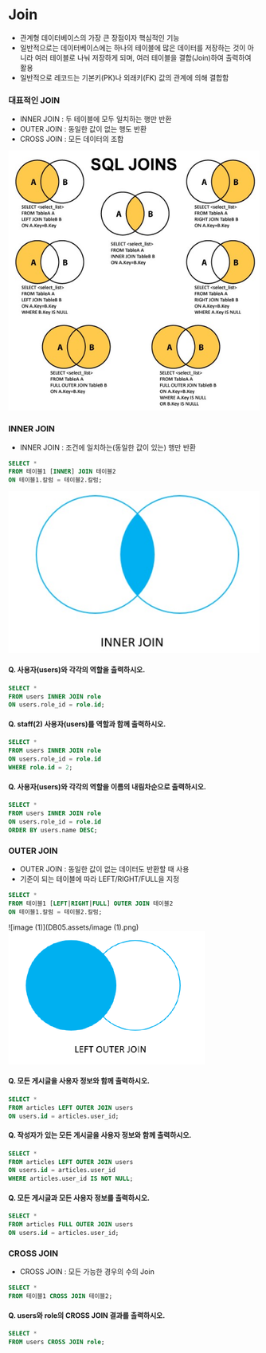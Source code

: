 # Join

- 관계형 데이터베이스의 가장 큰 장점이자 핵심적인 기능
- 일반적으로는 데이터베이스에는 하나의 테이블에 많은 데이터를 저장하는 것이 아니라 여러 테이블로 나눠 저장하게 되며, 여러 테이블을 결합(Join)하여 출력하여 활용
- 일반적으로 레코드는 기본키(PK)나 외래키(FK) 값의 관계에 의해 결합함



### 대표적인 JOIN

- INNER JOIN : 두 테이블에 모두 일치하는 행만 반환
- OUTER JOIN : 동일한 값이 없는 행도 반환
- CROSS JOIN : 모든 데이터의 조합

![다운로드](DB05.assets/다운로드.jpg)



### INNER JOIN

- INNER JOIN : 조건에 일치하는(동일한 값이 있는) 행만 반환

```sql
SELECT *
FROM 테이블1 [INNER] JOIN 테이블2
ON 테이블1.칼럼 = 테이블2.칼럼;
```

![innerjoin](DB05.assets/innerjoin.jpg)



#### Q. 사용자(users)와 각각의 역할을 출력하시오.

```sql
SELECT * 
FROM users INNER JOIN role
ON users.role_id = role.id;
```



#### Q. staff(2) 사용자(users)를 역할과 함께 출력하시오.

```sql
SELECT * 
FROM users INNER JOIN role
ON users.role_id = role.id
WHERE role.id = 2;
```



#### Q. 사용자(users)와 각각의 역할을 이름의 내림차순으로 출력하시오.

```sql
SELECT * 
FROM users INNER JOIN role
ON users.role_id = role.id
ORDER BY users.name DESC;
```



### OUTER JOIN

- OUTER JOIN : 동일한 값이 없는 데이터도 반환할 때 사용
- 기준이 되는 테이블에 따라 LEFT/RIGHT/FULL을 지정

```sql
SELECT *
FROM 테이블1 [LEFT|RIGHT|FULL] OUTER JOIN 테이블2
ON 테이블1.칼럼 = 테이블2.칼럼;
```

![image (1)](DB05.assets/image (1).png)![image](DB05.assets/image.png)

#### Q. 모든 게시글을 사용자 정보와 함께 출력하시오.

```sql
SELECT * 
FROM articles LEFT OUTER JOIN users
ON users.id = articles.user_id;
```



#### Q. 작성자가 있는 모든 게시글을 사용자 정보와 함께 출력하시오. 

```sql
SELECT * 
FROM articles LEFT OUTER JOIN users
ON users.id = articles.user_id
WHERE articles.user_id IS NOT NULL;
```



#### Q. 모든 게시글과 모든 사용자 정보를 출력하시오.

```sql
SELECT * 
FROM articles FULL OUTER JOIN users
ON users.id = articles.user_id;
```



### CROSS JOIN

- CROSS JOIN : 모든 가능한 경우의 수의 Join

``` sql
SELECT *
FROM 테이블1 CROSS JOIN 테이블2;
```



#### Q. users와 role의 CROSS JOIN 결과를 출력하시오.

```sql
SELECT * 
FROM users CROSS JOIN role;
```

